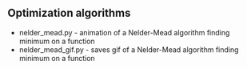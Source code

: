 ## Optimization algorithms
- nelder_mead.py - animation of a Nelder-Mead algorithm finding minimum on a function
- nelder_mead_gif.py - saves gif of a Nelder-Mead algorithm finding minimum on a function

